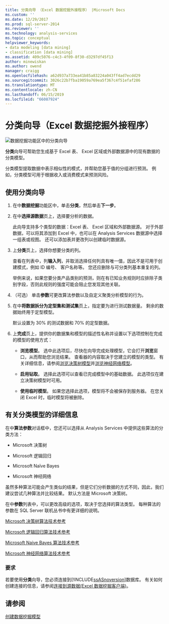 ```yaml
---
title: 分类向导 （Excel 数据挖掘外接程序） |Microsoft Docs
ms.custom: ''
ms.date: 12/29/2017
ms.prod: sql-server-2014
ms.reviewer: ''
ms.technology: analysis-services
ms.topic: conceptual
helpviewer_keywords:
- data modeling [data mining]
- classification [data mining]
ms.assetid: 409c5076-c4c3-4f09-8f30-d3297df45f13
author: minewiskan
ms.author: owend
manager: craigg
ms.openlocfilehash: a62d937a733ea41b85a83224a043ff4ad7ecdd29
ms.sourcegitcommit: 3026c22b7fba19059a769ea5f367c4f51efaf286
ms.translationtype: MT
ms.contentlocale: zh-CN
ms.lasthandoff: 06/15/2019
ms.locfileid: "66087924"
---
```

# <a name="classify-wizard-data-mining-add-ins-for-excel"></a>分类向导（Excel 数据挖掘外接程序）
  ![数据挖掘功能区中的分类向导](media/dmc-classify.gif "数据挖掘功能区中的分类向导")  
  
 **分类**向导可帮助您生成基于 Excel 表、 Excel 区域或外部数据源中的现有数据的分类模型。  
  
 分类模型提取数据中表示相似性的模式，并帮助您基于值的分组进行预测。 例如，分类模型可用于根据收入或消费模式来预测风险。  
  
## <a name="using-the-classify-wizard"></a>使用分类向导  
  
1.  在中**数据挖掘**功能区中，单击**分类**，然后单击**下一步**。  
  
2.  在中**选择源数据**页上，选择要分析的数据。  
  
     此向导支持多个类型的数据：Excel 表、 Excel 区域和外部数据源。 对于外部数据，可以将其添加到 Excel 中，也可以在 Analysis Services 数据源中选择一组表或视图。 还可以添加表并更改列以创建临时数据源。  
  
3.  上**分类**页上，选择你想要分类的列。  
  
     查看在列表中，列**输入列**，并取消选择任何列具有唯一值，因此不是可用于创建模式，例如 ID 编号、 客户名称等。 您还应删除与可分类列基本重复的列。  
  
     举例来说，如果您要分类产品类别的预测，则在有已知业务规则时应排除子类别字段，否则此规则的强度可能会阻止您发现其他关联。  
  
4.  （可选） 单击**参数**可更改算法参数以及自定义聚类分析模型的行为。  
  
5.  在中**将数据拆分为定型集和测试集**页上，指定要为进行测试数据量。 剩余的数据始终用于定型模型。  
  
     默认设置为 30% 的测试数据和 70% 的定型数据。  
  
6.  上**完成**页上，提供你的数据集和模型的描述性名称并设置以下选项控制在完成的模型的使用方式：  
  
    -   **浏览模型**。 选中此选项后，尽快在向导完成处理模型，它会打开**浏览**窗口，从而帮助您浏览结果。 查看器的内容取决于您建立的模型的类型。 有关详细信息，请参阅[浏览决策树模型](browsing-a-decision-trees-model.md)并[浏览神经网络模型](browsing-a-neural-network-model.md)。  
  
    -   **启用钻取**。 选择此选项可以查看已完成模型中的基础数据。 此选项仅在建立决策树模型时可用。  
  
    -   **使用临时模型**。 如果您选择此选项，模型将不会被保存到服务器。 在您关闭 Excel 时，临时模型将被删除。  
  
## <a name="more-about-classification-models"></a>有关分类模型的详细信息  
 在中**算法参数**对话框中，您还可以选择从 Analysis Services 中提供这些算法的分类方法：  
  
-   Microsoft 决策树  
  
-   Microsoft 逻辑回归  
  
-   Microsoft Naïve Bayes  
  
-   Microsoft 神经网络  
  
 虽然多种算法可能会产生类似的结果，但是它们分析数据的方式不同，因此，我们建议尝试几种算法并比较结果。 默认方法是 Microsoft 决策树。  
  
 在中**参数**列表中，可以更改高级的选项，取决于您选择的算法类型。 每种算法的参数在 SQL Server 联机丛书中有更详细的说明。  
  
 [Microsoft 决策树算法技术参考](data-mining/microsoft-decision-trees-algorithm-technical-reference.md)  
  
 [Microsoft 逻辑回归算法技术参考](data-mining/microsoft-logistic-regression-algorithm-technical-reference.md)  
  
 [Microsoft Naive Bayes 算法技术参考](data-mining/microsoft-naive-bayes-algorithm-technical-reference.md)  
  
 [Microsoft 神经网络算法技术参考](data-mining/microsoft-neural-network-algorithm-technical-reference.md)  
  
### <a name="requirements"></a>要求  
 若要使用**分类**向导，您必须连接到[!INCLUDE[ssASnoversion](../includes/ssasnoversion-md.md)]数据库。 有关如何创建连接的信息，请参阅[连接到源数据&#40;Excel 数据挖掘客户端&#41;](connect-to-source-data-data-mining-client-for-excel.md)。  
  
## <a name="see-also"></a>请参阅  
 [创建数据挖掘模型](creating-a-data-mining-model.md)  
  
  

